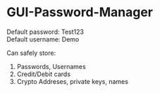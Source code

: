 # GUI-Password-Manager

Default password: Test123  
Default username: Demo

Can safely store:
  1. Passwords, Usernames
  2. Credit/Debit cards
  3. Crypto Addreses, private keys, names
